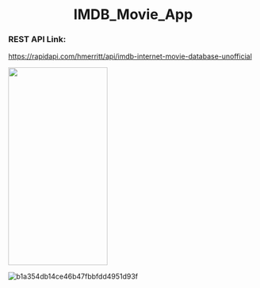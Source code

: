   <h1 align="center">IMDB_Movie_App </h1> 

### REST API Link:
https://rapidapi.com/hmerritt/api/imdb-internet-movie-database-unofficial



<img src="https://user-images.githubusercontent.com/91980956/150684537-486e8cce-9f00-4a1d-a695-2e4d2b26aad3.jpg" width="200" height="400" />

![b1a354db14ce46b47fbbfdd4951d93f](https://user-images.githubusercontent.com/91980956/151021060-303c44e9-aa8e-47e4-9463-a9eff7a8d18b.jpg)
